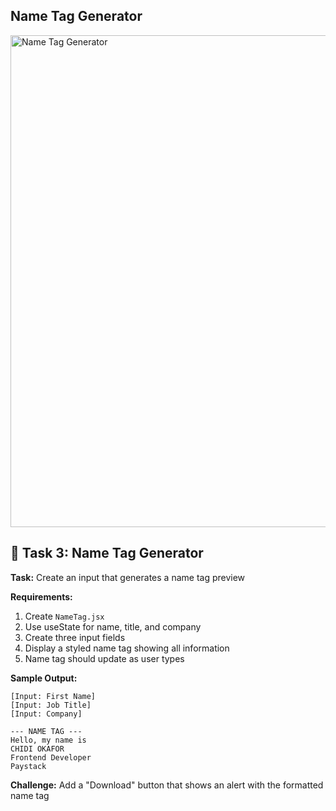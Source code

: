 ## Name Tag Generator
<img width="692" height="787" alt="Name Tag Generator" src="https://github.com/user-attachments/assets/3aa19940-6c4b-49b4-ab04-54357281cb6a" />


## 🎯 Task 3: Name Tag Generator

**Task:** Create an input that generates a name tag preview

**Requirements:**
1. Create `NameTag.jsx`
2. Use useState for name, title, and company
3. Create three input fields
4. Display a styled name tag showing all information
5. Name tag should update as user types

**Sample Output:**
```
[Input: First Name]
[Input: Job Title]
[Input: Company]

--- NAME TAG ---
Hello, my name is
CHIDI OKAFOR
Frontend Developer
Paystack
```

**Challenge:** Add a "Download" button that shows an alert with the formatted name tag
